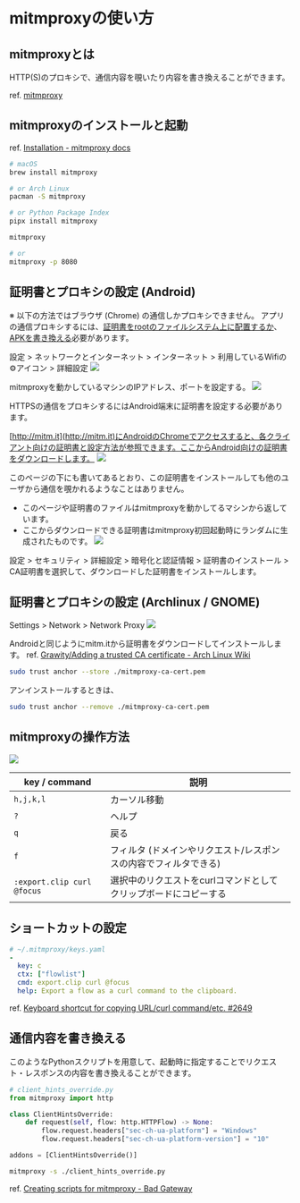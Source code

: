 # mitmproxyの使い方

## mitmproxyとは

HTTP(S)のプロキシで、通信内容を覗いたり内容を書き換えることができます。

ref. [mitmproxy](https://mitmproxy.org/)

## mitmproxyのインストールと起動

ref. [Installation - mitmproxy docs](https://docs.mitmproxy.org/stable/overview-installation/)

```sh
# macOS
brew install mitmproxy

# or Arch Linux
pacman -S mitmproxy

# or Python Package Index
pipx install mitmproxy
```

```sh
mitmproxy

# or
mitmproxy -p 8080
```

## 証明書とプロキシの設定 (Android)

※ 以下の方法ではブラウザ (Chrome) の通信しかプロキシできません。
アプリの通信プロキシするには、[証明書をrootのファイルシステム上に配置するか](https://github.com/mitmproxy/mitmproxy/issues/2054#issuecomment-327735569)、
[APKを書き換える](https://github.com/mitmproxy/mitmproxy/issues/2054#issuecomment-289206209)必要があります。

設定 > ネットワークとインターネット > インターネット >
利用しているWifiの⚙️アイコン > 詳細設定
![](https://user-images.githubusercontent.com/8685693/155329499-b8154ce4-45ce-4920-a3a8-a43d79e0bcce.png)

mitmproxyを動かしているマシンのIPアドレス、ポートを設定する。
![](https://user-images.githubusercontent.com/8685693/155329504-326bd614-5c7c-42d5-9b29-97f592f09538.png) 

HTTPSの通信をプロキシするにはAndroid端末に証明書を設定する必要があります。

[http://mitm.it](http://mitm.it)にAndroidのChromeでアクセスすると、各クライアント向けの証明書と設定方法が参照できます。ここからAndroid向けの証明書をダウンロードします。
![](https://user-images.githubusercontent.com/8685693/155329507-024702c0-4107-4cff-ba2f-005e78bc6700.png)

このページの下にも書いてあるとおり、この証明書をインストールしても他のユーザから通信を覗かれるようなことはありません。
- このページや証明書のファイルはmitmproxyを動かしてるマシンから返しています。
- ここからダウンロードできる証明書はmitmproxy初回起動時にランダムに生成されたものです。
![](https://user-images.githubusercontent.com/8685693/155329510-2280a9ef-c159-4212-81d7-c403cbc2a0f9.png)

設定 > セキュリティ > 詳細設定 > 暗号化と認証情報 > 証明書のインストール >
CA証明書を選択して、ダウンロードした証明書をインストールします。

## 証明書とプロキシの設定 (Archlinux / GNOME)

Settings > Network > Network Proxy
![](https://user-images.githubusercontent.com/8685693/155333350-b1e24322-6278-4884-9bb1-3c8678f28a4b.png)

Androidと同じようにmitm.itから証明書をダウンロードしてインストールします。
ref. [Grawity/Adding a trusted CA certificate - Arch Linux Wiki](https://wiki.archlinux.org/title/User:Grawity/Adding_a_trusted_CA_certificate)

```sh
sudo trust anchor --store ./mitmproxy-ca-cert.pem
```

アンインストールするときは、
```sh
sudo trust anchor --remove ./mitmproxy-ca-cert.pem
```

## mitmproxyの操作方法

![](https://user-images.githubusercontent.com/8685693/155335446-dc9ea697-3aeb-4f5c-b7cf-c53da65a3be0.png)

| key / command | 説明 |
| --- | --- |
| `h,j,k,l` | カーソル移動 |
| `?` | ヘルプ |
| `q` | 戻る |
| `f` | フィルタ (ドメインやリクエスト/レスポンスの内容でフィルタできる) |
| `:export.clip curl @focus` | 選択中のリクエストをcurlコマンドとしてクリップボードにコピーする |

## ショートカットの設定

```yaml
# ~/.mitmproxy/keys.yaml
-
  key: c
  ctx: ["flowlist"]
  cmd: export.clip curl @focus
  help: Export a flow as a curl command to the clipboard.
```

ref. [Keyboard shortcut for copying URL/curl command/etc. #2649](https://github.com/mitmproxy/mitmproxy/issues/2649#issuecomment-392342343)

## 通信内容を書き換える

このようなPythonスクリプトを用意して、起動時に指定することでリクエスト・レスポンスの内容を書き換えることができます。

```python
# client_hints_override.py
from mitmproxy import http

class ClientHintsOverride:
    def request(self, flow: http.HTTPFlow) -> None:
        flow.request.headers["sec-ch-ua-platform"] = "Windows"
        flow.request.headers["sec-ch-ua-platform-version"] = "10"

addons = [ClientHintsOverride()]
```

```sh
mitmproxy -s ./client_hints_override.py
```

ref. [Creating scripts for mitmproxy - Bad Gateway](https://lucaslegname.github.io/mitmproxy/2020/11/04/mitmproxy-scripts.html)
